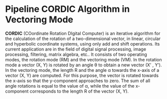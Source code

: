# Pipeline CORDIC Algorithm in Vectoring Mode
**CORDIC** (COordinate Rotation DIgital Computer) is an iterative algorithm for the
calculation of the rotation of a two-dimensional vector, in linear, circular and hyperbolic coordinate
systems, using only add and shift operations. Its current application are in the field of digital signal
processing, image processing, filtering, matrix algebra, etc.. It consists of two operating modes, the rotation mode
(RM) and the vectoring mode (VM). In the rotation mode a vector (X, Y) is rotated by an angle θ to
obtain a new vector (X’ , Y’). In the vectoring mode, the length R and the angle α towards the x-axis
of a vector (X, Y) are computed. For this purpose, the vector is rotated towards the x-axis so that the
y-component approaches to zero. The sum of all angle rotations is equal to the value of α, while the
value of the x-component corresponds to the length R of the vector (X, Y).